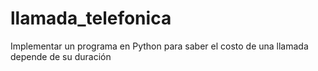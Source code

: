 # llamada_telefonica
Implementar un programa en Python para saber el costo de una llamada depende de su duración 
